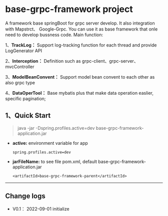 # base-grpc-framework project
A framework base springBoot for grpc server develop. It also integration with Mapstrct、 Google-Grpc.
You can use it as base framework that onle need to develop bussness code. Main function:

1、__TrackLog：__ Support log-tracking function for each thread and provide LogGenerator API

2、__Interception：__ Definition such as grpc-client、grpc-server、mvcController

3、__ModelBeanConvent：__ Support model bean convent to each other as also grpc type

4、__DataOperTool：__ Base mybatis plus that make data operation easlier, specific pagination;


## 1、Quick Start

> java -jar -Dspring.profiles.active=dev  base-grpc-framework-application.jar

- __active:__ environment variable for app
  ```
  spring.profiles.active=dev

- __jarFileName:__ to see file pom.xml, default base-grpc-framework-application.jar
  ```
  <artifactId>base-grpc-framework-parent</artifactId>
---

## Change logs

- V0.1： 2022-09-01 initialize